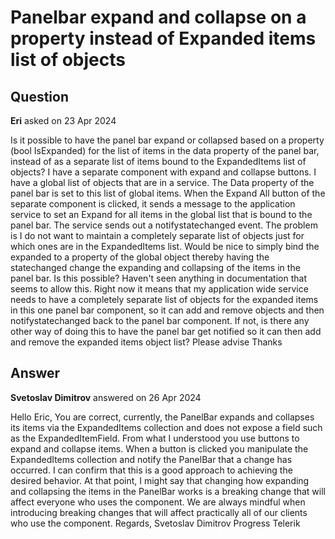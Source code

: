 # Panelbar expand and collapse on a property instead of Expanded items list of objects

## Question

**Eri** asked on 23 Apr 2024

Is it possible to have the panel bar expand or collapsed based on a property (bool IsExpanded) for the list of items in the data property of the panel bar, instead of as a separate list of items bound to the ExpandedItems list of objects? I have a separate component with expand and collapse buttons. I have a global list of objects that are in a service. The Data property of the panel bar is set to this list of global items. When the Expand All button of the separate component is clicked, it sends a message to the application service to set an Expand for all items in the global list that is bound to the panel bar. The service sends out a notifystatechanged event. The problem is I do not want to maintain a completely separate list of objects just for which ones are in the ExpandedItems list. Would be nice to simply bind the expanded to a property of the global object thereby having the statechanged change the expanding and collapsing of the items in the panel bar. Is this possible? Haven't seen anything in documentation that seems to allow this. Right now it means that my application wide service needs to have a completely separate list of objects for the expanded items in this one panel bar component, so it can add and remove objects and then notifystatechanged back to the panel bar component. If not, is there any other way of doing this to have the panel bar get notified so it can then add and remove the expanded items object list? Please advise Thanks

## Answer

**Svetoslav Dimitrov** answered on 26 Apr 2024

Hello Eric, You are correct, currently, the PanelBar expands and collapses its items via the ExpandedItems collection and does not expose a field such as the ExpandedItemField. From what I understood you use buttons to expand and collapse items. When a button is clicked you manipulate the ExpandedItems collection and notify the PanelBar that a change has occurred. I can confirm that this is a good approach to achieving the desired behavior. At that point, I might say that changing how expanding and collapsing the items in the PanelBar works is a breaking change that will affect everyone who uses the component. We are always mindful when introducing breaking changes that will affect practically all of our clients who use the component. Regards, Svetoslav Dimitrov Progress Telerik
